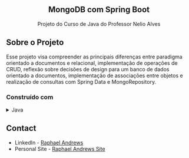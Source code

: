 <div align="center">

  <h2 align="center">MongoDB com Spring Boot</h2>

  <p align="center">
    Projeto do Curso de Java do Professor Nelio Alves
</div>

## Sobre o Projeto

Esse projeto visa compreender as principais diferenças entre paradigma orientado a documentos e relacional, implementação de operações de CRUD, 
reflexão sobre decisões de design para um banco de dados orientado a documentos, implementação de associações entre objetos e realização de consultas 
com Spring Data e MongoRepository.


### Construído com

<details>
 <summary>Java</summary>
  <Ul>
    <li>MongoDB</li>
    <li>SpringoBoot</li>
  </Ul>
 </details>

## Contact

- LinkedIn - [Raphael Andrews](https://www.linkedin.com/in/raphael-andrews/)
- Personal Site - [Raphael Andrews Site](https://raphaelandrews.github.io/andrews)
